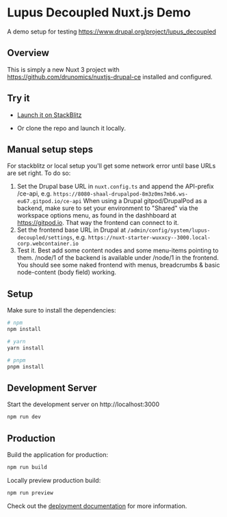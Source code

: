 # Lupus Decoupled Nuxt.js Demo

A demo setup for testing https://www.drupal.org/project/lupus_decoupled

## Overview

This is simply a new Nuxt 3 project with https://github.com/drunomics/nuxtjs-drupal-ce installed and configured.

## Try it

* [Launch it on StackBlitz](https://stackblitz.com/fork/github/drunomics/lupus-decoupled-nuxt3-demo?file=nuxt.config.ts)

* Or clone the repo and launch it locally.

## Manual setup steps

For stackblitz or local setup you'll get some network error until base URLs are set right. To do so:

1. Set the Drupal base URL in `nuxt.config.ts` and append the API-prefix /ce-api, e.g. `https://8080-shaal-drupalpod-8m3z0ms7mb6.ws-eu67.gitpod.io/ce-api`
   When using a Drupal gitpod/DrupalPod as a backend, make sure to set your environment to "Shared" via the workspace options menu, as found in the dashhboard at https://gitpod.io. That way the frontend can connect to it.
3. Set the frontend base URL in Drupal at `/admin/config/system/lupus-decoupled/settings`, e.g. `https://nuxt-starter-wuxxcy--3000.local-corp.webcontainer.io`
4. Test it. Best add some content nodes and some menu-items pointing to them. /node/1 of the backend is available under /node/1 in the frontend. You should see some naked frontend with menus, breadcrumbs & basic node-content (body field) working.


## Setup

Make sure to install the dependencies:

```bash
# npm
npm install

# yarn
yarn install

# pnpm
pnpm install
```

## Development Server

Start the development server on http://localhost:3000

```bash
npm run dev
```

## Production

Build the application for production:

```bash
npm run build
```

Locally preview production build:

```bash
npm run preview
```

Check out the [deployment documentation](https://nuxt.com/docs/getting-started/deployment) for more information.
